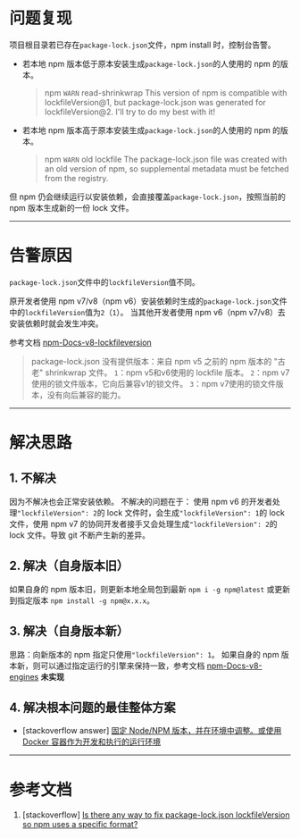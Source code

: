 # 问题复现
项目根目录若已存在`package-lock.json`文件，npm install 时，控制台告警。
- 若本地 npm 版本低于原本安装生成`package-lock.json`的人使用的 npm 的版本。
	> npm `WARN` read-shrinkwrap This version of npm is compatible with lockfileVersion@1, but package-lock.json was generated for lockfileVersion@2. I'll try to do my best with it!

- 若本地 npm 版本高于原本安装生成`package-lock.json`的人使用的 npm 的版本。
	> npm `WARN` old lockfile The package-lock.json file was created with an old version of npm, so supplemental metadata must be fetched from the registry.

但 npm 仍会继续运行以安装依赖，会直接覆盖`package-lock.json`，按照当前的 npm 版本生成新的一份 lock 文件。

------------

# 告警原因
`package-lock.json`文件中的`lockfileVersion`值不同。

原开发者使用 npm v7/v8（npm v6）安装依赖时生成的`package-lock.json`文件中的`lockfileVersion`值为`2`（`1`）。
当其他开发者使用 npm v6（npm v7/v8）去安装依赖时就会发生冲突。

参考文档 [npm-Docs-v8-lockfileversion](https://docs.npmjs.com/cli/v8/configuring-npm/package-lock-json#lockfileversion)

>package-lock.json 没有提供版本：来自 npm v5 之前的 npm 版本的 "古老" shrinkwrap 文件。
`1`：npm v5和v6使用的 lockfile 版本。
`2`：npm v7使用的锁文件版本，它向后兼容v1的锁文件。
`3`：npm v7使用的锁文件版本，没有向后兼容的能力。

------------

# 解决思路
## 1. 不解决
因为不解决也会正常安装依赖。
不解决的问题在于：
使用 npm v6 的开发者处理`"lockfileVersion": 2`的 lock 文件时，会生成`"lockfileVersion": 1`的 lock 文件，使用 npm v7 的协同开发者接手又会处理生成`"lockfileVersion": 2`的 lock 文件。导致 git 不断产生新的差异。

## 2. 解决（自身版本旧）
如果自身的 npm 版本旧，则更新本地全局包到最新 `npm i -g npm@latest` 或更新到指定版本 `npm install -g npm@x.x.x`。

## 3. 解决（自身版本新）
思路：向新版本的 npm 指定只使用`"lockfileVersion": 1`。
如果自身的 npm 版本新，则可以通过指定运行的引擎来保持一致，参考文档 [npm-Docs-v8-engines](https://docs.npmjs.com/cli/v8/configuring-npm/package-json#engines) **未实现**

## 4. 解决根本问题的最佳整体方案
- [stackoverflow answer] [固定 Node/NPM 版本，并在环境中调整。或使用 Docker 容器作为开发和执行的运行环境](https://stackoverflow.com/a/64820435)

------------

# 参考文档
1. [stackoverflow] [Is there any way to fix package-lock.json lockfileVersion so npm uses a specific format?](https://stackoverflow.com/questions/64813775/is-there-any-way-to-fix-package-lock-json-lockfileversion-so-npm-uses-a-specific)